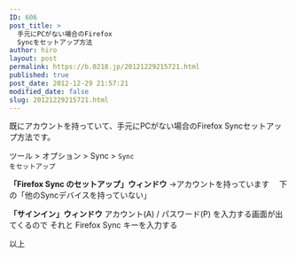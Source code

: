 ```yaml
---
ID: 606
post_title: >
  手元にPCがない場合のFirefox
  Syncをセットアップ方法
author: hiro
layout: post
permalink: https://b.0218.jp/20121229215721.html
published: true
post_date: 2012-12-29 21:57:21
modified_date: false
slug: 20121229215721.html
---
```

既にアカウントを持っていて、手元にPCがない場合のFirefox Syncセットアップ方法です。
<!--more-->
ツール > オプション > Sync > <code>Sync をセットアップ</code>

<b>「Firefox Sync のセットアップ」ウィンドウ</b>
→アカウントを持っています
　下の「他のSyncデバイスを持っていない」

<b>「サインイン」ウィンドウ</b>
アカウント(A) / パスワード(P) を入力する画面が出てくるので
それと Firefox Sync キーを入力する 

以上